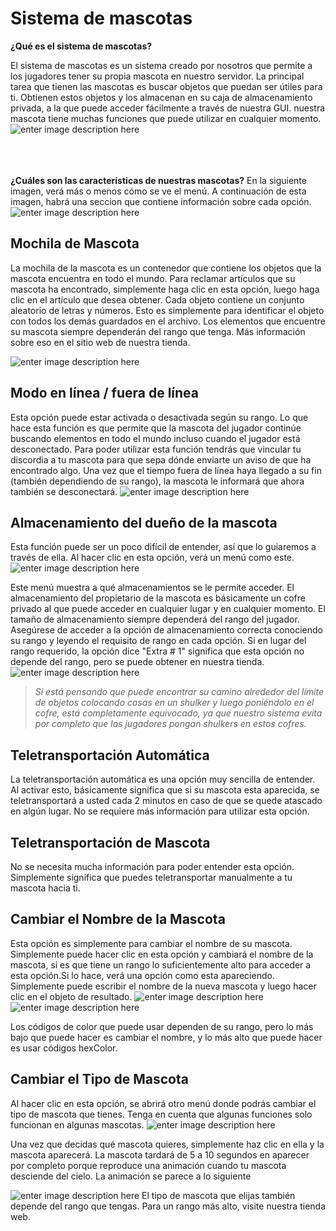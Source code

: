# Sistema de mascotas

**¿Qué es el sistema de mascotas?**

El sistema de mascotas es un sistema creado por nosotros que permite a los jugadores tener su propia mascota en nuestro servidor. La principal tarea que tienen las mascotas es buscar objetos que puedan ser útiles para ti. Obtienen estos objetos y los almacenan en su caja de almacenamiento privada, a la que puede acceder fácilmente a través de nuestra GUI. nuestra mascota tiene muchas funciones que puede utilizar en cualquier momento.
![enter image description here](https://i.imgur.com/qQjqMmx.png)

\
\
\
**¿Cuáles son las características de nuestras mascotas?**
En la siguiente imagen, verá más o menos cómo se ve el menú. A continuación de esta imagen, habrá una seccion que contiene información sobre cada opción.
![enter image description here](https://i.imgur.com/XKY7giN.png)

## Mochila de Mascota

La mochila de la mascota es un contenedor que contiene los objetos que la mascota encuentra en todo el mundo. Para reclamar artículos que su mascota ha encontrado, simplemente haga clic en esta opción, luego haga clic en el artículo que desea obtener. Cada objeto contiene un conjunto aleatorio de letras y números. Esto es simplemente para identificar el objeto con todos los demás guardados en el archivo. Los elementos que encuentre su mascota siempre dependerán del rango que tenga. Más información sobre eso en el sitio web de nuestra tienda.

![enter image description here](https://i.imgur.com/t8lxm6k.png)



## Modo en línea / fuera de línea
Esta opción puede estar activada o desactivada según su rango. Lo que hace esta función es que permite que la mascota del jugador continúe buscando elementos en todo el mundo incluso cuando el jugador está desconectado. Para poder utilizar esta función tendrás que vincular tu discordia a tu mascota para que sepa dónde enviarte un aviso de que ha encontrado algo. Una vez que el tiempo fuera de línea haya llegado a su fin (también dependiendo de su rango), la mascota le informará que ahora también se desconectará.
![enter image description here](https://i.imgur.com/MCg63Qt.png)

## Almacenamiento del dueño de la mascota

Esta función puede ser un poco difícil de entender, así que lo guiaremos a través de ella. Al hacer clic en esta opción, verá un menú como este.
 ![enter image description here](https://i.imgur.com/yuSOQDf.png)

Este menú muestra a qué almacenamientos se le permite acceder. El almacenamiento del propietario de la mascota es básicamente un cofre privado al que puede acceder en cualquier lugar y en cualquier momento. El tamaño de almacenamiento siempre dependerá del rango del jugador. Asegúrese de acceder a la opción de almacenamiento correcta conociendo su rango y leyendo el requisito de rango en cada opción. Si en lugar del rango requerido, la opción dice "Extra # 1" significa que esta opción no depende del rango, pero se puede obtener en nuestra tienda.
![enter image description here](https://i.imgur.com/X6JFM7B.png)

> *Si está pensando que puede encontrar su camino alrededor del límite de objetos colocando cosas en un shulker y luego poniéndolo en el cofre, está completamente equivocado, ya que nuestro sistema evita por completo que los jugadores pongan shulkers en estos cofres.*

## Teletransportación Automática

La teletransportación automática es una opción muy sencilla de entender. Al activar esto, básicamente significa que si su mascota esta aparecida, se teletransportará a usted cada 2 minutos en caso de que se quede atascado en algún lugar. No se requiere más información para utilizar esta opción.

## Teletransportación de Mascota

No se necesita mucha información para poder entender esta opción. Simplemente significa que puedes teletransportar manualmente a tu mascota hacia ti.

## Cambiar el Nombre de la Mascota

Esta opción es simplemente para cambiar el nombre de su mascota. Simplemente puede hacer clic en esta opción y cambiará el nombre de la mascota, si es que tiene un rango lo suficientemente alto para acceder a esta opción.Si lo hace, verá una opción como esta apareciendo. Simplemente puede escribir el nombre de la nueva mascota y luego hacer clic en el objeto de resultado.
![enter image description here](https://i.imgur.com/paRO02p.png)
![enter image description here](https://i.imgur.com/A0mYM3c.png)

Los códigos de color que puede usar dependen de su rango, pero lo más bajo que puede hacer es cambiar el nombre, y lo más alto que puede hacer es usar códigos hexColor.

## Cambiar el Tipo de Mascota

Al hacer clic en esta opción, se abrirá otro menú donde podrás cambiar el tipo de mascota que tienes. Tenga en cuenta que algunas funciones solo funcionan en algunas mascotas.
![enter image description here](https://i.imgur.com/HBdk3oU.png)

Una vez que decidas qué mascota quieres, simplemente haz clic en ella y la mascota aparecerá. La mascota tardará de 5 a 10 segundos en aparecer por completo porque reproduce una animación cuando tu mascota desciende del cielo. La animación se parece a lo siguiente

![enter image description here](https://i.imgur.com/fDByX3M.gif)
El tipo de mascota que elijas también depende del rango que tengas. Para un rango más alto, visite nuestra tienda web.

